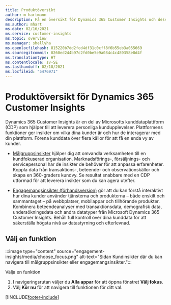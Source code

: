 ```yaml
---
title: Produktöversikt
author: m-hartmann
description: Få en översikt för Dynamics 365 Customer Insights och dess möjligheter.
ms.author: mhart
ms.date: 02/16/2021
ms.service: customer-insights
ms.topic: overview
ms.manager: shellyha
ms.openlocfilehash: 815220b7dd2fcd4df31c0cff8f6b55eb3a055669
ms.sourcegitcommit: 0260ed244b97c2fd0be5e9a084c4c489358e8d4f
ms.translationtype: HT
ms.contentlocale: sv-SE
ms.lasthandoff: 02/18/2021
ms.locfileid: "5476971"
---
```

# <a name="product-overview-for-dynamics-365-customer-insights"></a>Produktöversikt för Dynamics 365 Customer Insights

Dynamics 365 Customer Insights är en del av Microsofts kunddataplattform (CDP) som hjälper till att leverera personliga kundupplevelser. Plattformens funktioner ger insikter om vilka dina kunder är och hur de interagerar med din plattform. Förena kunddata över flera källor för att få en enda vy av kunder.


- [Målgruppsinsikter](audience-insights/overview.md) hjälper dig att omvandla verksamheten till en kundfokuserad organisation. Marknadsförings-, försäljnings- och servicepersonal har de insikter de behöver för att anpassa erfarenheter. Koppla data från transaktions-, beteende- och observationskällor och skapa en 360-graders kundvy. Se resultat snabbare med en CDP utformad för att leverera insikter som du kan agera utefter. 

- [Engagemangsinsikter (förhandsversion)](engagement-insights/index.yml) gör att du kan förstå interaktivt hur dina kunder använder tjänsterna och produkterna – både enskilt och sammantaget – på webbplatser, mobilappar och tillhörande produkter. Kombinera beteendeanalyser med transaktionsdata, demografisk data, undersökningsdata och andra datatyper från Microsoft Dynamics 365 Customer Insights. Behåll full kontroll över dina kunddata för att säkerställa högsta nivå av datastyrning och efterlevnad.
 
## <a name="choose-a-capability"></a>Välj en funktion

:::image type="content" source="engagement-insights/media/choose_focus.png" alt-text="Sidan Kundinsikter där du kan navigera till målgruppsinsikter eller engagemangsinsikter.":::

Välja en funktion

1. I navigeringsrutan väljer du **Alla appar** för att öppna fönstret **Välj fokus**.
1. Välj **Kör nu** för att navigera till funktionen för ditt val.


[!INCLUDE[footer-include](includes/footer-banner.md)]